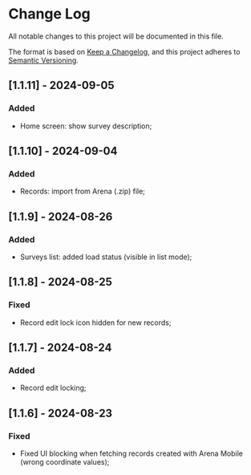 
# Change Log
All notable changes to this project will be documented in this file.
 
The format is based on [Keep a Changelog](https://keepachangelog.com/en/1.1.0/),
and this project adheres to [Semantic Versioning](https://semver.org/spec/v2.0.0.html).


## [1.1.11] - 2024-09-05

### Added
- Home screen: show survey description;

## [1.1.10] - 2024-09-04

### Added
- Records: import from Arena (.zip) file;

## [1.1.9] - 2024-08-26

### Added
- Surveys list: added load status (visible in list mode);

## [1.1.8] - 2024-08-25

### Fixed
- Record edit lock icon hidden for new records;

## [1.1.7] - 2024-08-24

### Added
- Record edit locking;

## [1.1.6] - 2024-08-23
   
### Fixed

- Fixed UI blocking when fetching records created with Arena Mobile (wrong coordinate values);
